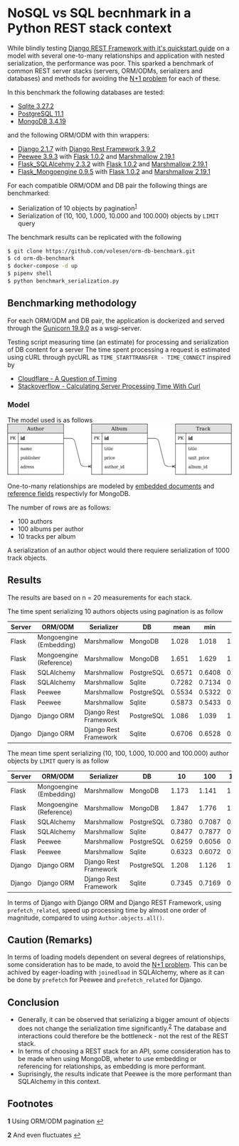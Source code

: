 # NoSQL vs SQL becnhmark in a Python REST stack context
While blindly testing [Django REST Framework with it's quickstart guide](https://www.django-rest-framework.org/tutorial/quickstart/) on a model with several one-to-many relationships and application with nested serialization, the performance was poor. This sparked a benchmark of common REST server stacks (servers, ORM/ODMs, serializers and databases) and methods for avoiding the [N+1 problem](https://stackoverflow.com/questions/97197/what-is-the-n1-selects-problem-in-orm-object-relational-mapping) for each of these.

In this benchmark the following databases are tested:
- [Sqlite 3.27.2](https://www.sqlite.org/)
- [PostgreSQL 11.1](https://hub.docker.com/_/postgres)
- [MongoDB 3.4.19](https://hub.docker.com/_/mongo)

and the following ORM/ODM with thin wrappers:
- [Django 2.1.7](https://djangoproject.com/) with [Django Rest Framework 3.9.2](https://django-rest-framework.org/)
- [Peewee 3.9.3](https://peewee-orm.com/) with [Flask 1.0.2](http://flask.pocoo.org/) and [Marshmallow 2.19.1](https://marshmallow.readthedocs.io/)
- [Flask_SQLAlcehmy 2.3.2](http://flask-sqlalchemy.pocoo.org/) with [Flask 1.0.2](http://flask.pocoo.org/) and [Marshmallow 2.19.1](https://marshmallow.readthedocs.io/)
- [Flask_Mongoengine 0.9.5](http://docs.mongoengine.org/projects/flask-mongoengine/) with [Flask 1.0.2](http://flask.pocoo.org/) and [Marshmallow 2.19.1](https://marshmallow.readthedocs.io/)

For each compatible ORM/ODM and DB pair the following things are benchmarked:
- Serialization of 10 objects by pagination<sup id="a1">[1](#f1)</sup>
- Serialization of (10, 100, 1.000, 10.000 and 100.000) objects by `LIMIT` query

The benchmark results can be replicated with the following
```bash
$ git clone https://github.com/volesen/orm-db-benchmark.git
$ cd orm-db-benchmark
$ docker-compose -d up
$ pipenv shell
$ python benchmark_serialization.py
```

## Benchmarking methodology
For each ORM/ODM and DB pair, the application is dockerized and served through the [Gunicorn 19.9.0](https://gunicorn.org/) as a wsgi-server.

Testing script measuring time (an estimate) for processing and serialization of DB content for a server
The time spent processing a request is estimated using cURL through pycURL as `TIME_STARTTRANSFER - TIME_CONNECT` inspired by
- [Cloudflare - A Question of Timing](http://blog.cloudflare.com/a-question-of-timing/)
- [Stackoverflow - Calculating Server Processing Time With Curl](http://stackoverflow.com/questions/17638026/calculating-server-processing-time-with-curl)


### Model
The model used is as follows
![UML diagram of model](model.png)

One-to-many relationships are modeled by [embedded documents](https://docs.mongodb.com/manual/tutorial/model-embedded-one-to-many-relationships-between-documents/) and [reference fields](https://docs.mongodb.com/manual/tutorial/model-referenced-one-to-many-relationships-between-documents/) respectivly for MongoDB.

The number of rows are as follows:
- 100 authors
- 100 albums per author
- 10 tracks per album

A serialization of an author object would there requiere serialization of 1000 track objects.

## Results
The results are based on n = 20 measurements for each stack.

The time spent serializing 10 authors objects using pagination is as follow

| Server | ORM/ODM                 | Serializer            | DB         | mean   | min    | max    | std    |
|--------|-------------------------|-----------------------|------------|--------|--------|--------|--------|
| Flask  | Mongoengine (Embedding) | Marshmallow           | MongoDB    | 1.028  | 1.018  | 1.044  | 0.0068 |
| Flask  | Mongoengine (Reference) | Marshmallow           | MongoDB    | 1.651  | 1.629  | 1.677  | 0.015  |
| Flask  | SQLAlchemy              | Marshmallow           | PostgreSQL | 0.6571 | 0.6408 | 0.7192 | 0.017  |
| Flask  | SQLAlchemy              | Marshmallow           | Sqlite     | 0.7282 | 0.7134 | 0.7436 | 0.0094 |
| Flask  | Peewee                  | Marshmallow           | PostgreSQL | 0.5534 | 0.5322 | 0.5799 | 0.015  |
| Flask  | Peewee                  | Marshmallow           | Sqlite     | 0.5873 | 0.5433 | 0.5873 | 0.014  |
| Django | Django ORM              | Django Rest Framework | PostgreSQL | 1.086  | 1.039  | 1.221  | 0.055  |
| Django | Django ORM              | Django Rest Framework | Sqlite     | 0.6706 | 0.6528 | 0.7387 | 0.019  |

The mean time spent serializing (10, 100, 1.000, 10.000 and 100.000) author objects by `LIMIT` query is as follow

| Server | ORM/ODM                 | Serializer            | DB         | 10     | 100    | 1.000  | 10.000 | 100.000 |
|--------|-------------------------|-----------------------|------------|--------|--------|--------|--------|---------|
| Flask  | Mongoengine (Embedding) | Marshmallow           | MongoDB    | 1.173  | 1.141  | 1.114  | 1.174  | 1.181   |
| Flask  | Mongoengine (Reference) | Marshmallow           | MongoDB    | 1.847  | 1.776  | 1.770  | 1.904  | 1.925   |
| Flask  | SQLAlchemy              | Marshmallow           | PostgreSQL | 0.7380 | 0.7087 | 0.7052 | 0.7407 | 0.7770  |
| Flask  | SQLAlchemy              | Marshmallow           | Sqlite     | 0.8477 | 0.7877 | 0.7886 | 0.8047 | 0.8736  |
| Flask  | Peewee                  | Marshmallow           | PostgreSQL | 0.6259 | 0.6056 | 0.6012 | 0.6403 | 0.6417  |
| Flask  | Peewee                  | Marshmallow           | Sqlite     | 0.6323 | 0.6072 | 0.6061 | 0.6185 | 0.6450  |
| Django | Django ORM              | Django Rest Framework | PostgreSQL | 1.208  | 1.126  | 1.127  | 1.160  | 1.162   |
| Django | Django ORM              | Django Rest Framework | Sqlite     | 0.7345 | 0.7169 | 0.7233 | 0.7635 | 0.7654  |

In terms of Django with Django ORM and Django REST Framework, using `prefetch_related`, speed up processing time by almost one order of magnitude, compared to using `Author.objects.all()`.

## Caution (Remarks)
In terms of loading models dependent on several degrees of relationships, some consideration has to be made, to avoid the [N+1 problem](https://stackoverflow.com/questions/97197/what-is-the-n1-selects-problem-in-orm-object-relational-mapping).
This can be achived by eager-loading with `joinedload` in SQLAlchemy, where as it can be done by `prefetch` for Peewee and  `prefetch_related` for Django.


## Conclusion
- Generally, it can be observed that serializing a bigger amount of objects does not change the serialization time significantly.<sup id="a2">[2](#f2)</sup> The database and interactions could therefore be the bottleneck - not the rest of the REST stack.
- In terms of choosing a REST stack for an API, some consideration has to be made when using MongoDB, wheter to use embedding or referencing for relationships, as embedding is more performant.
- Suprisingly, the results indicate that Peewee is the more performant than SQLAlchemy in this context.


## Footnotes
<b id="f1">1</b> Using ORM/ODM pagination [↩](#a1)

<b id="f2">2</b> And even fluctuates [↩](#a2)